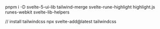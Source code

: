 pnpm i -D svelte-5-ui-lib tailwind-merge svelte-rune-highlight highlight.js runes-webkit svelte-lib-helpers

// install tailwindcss
npx svelte-add@latest tailwindcss